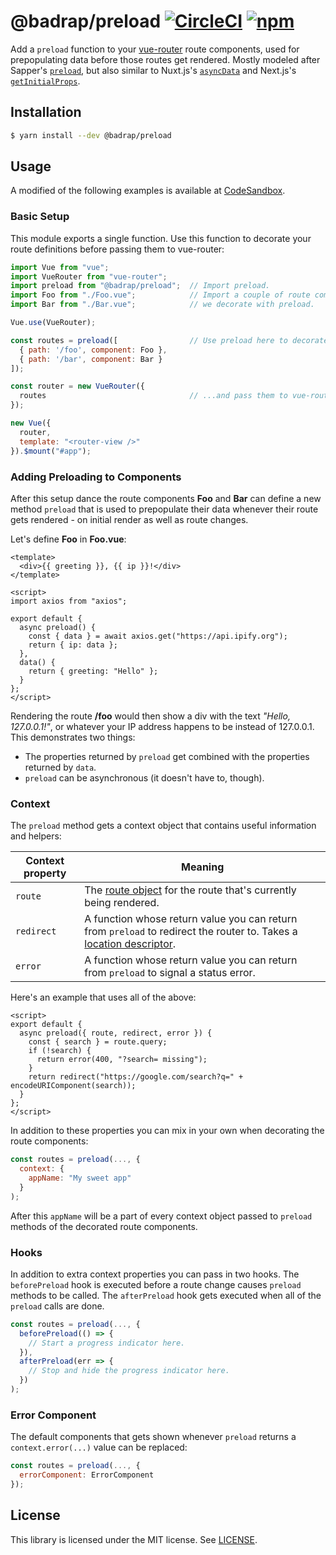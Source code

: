 # @badrap/preload [![CircleCI](https://circleci.com/gh/badrap/preload.svg?style=shield)](https://circleci.com/gh/badrap/preload) [![npm](https://img.shields.io/npm/v/@badrap/preload.svg)](https://www.npmjs.com/package/@badrap/preload)

Add a `preload` function to your [vue-router](https://router.vuejs.org/) route components, used for prepopulating data before those routes get rendered. Mostly modeled after Sapper's [`preload`](https://sapper.svelte.technology/guide#preloading), but also similar to Nuxt.js's [`asyncData`](https://nuxtjs.org/guide/async-data) and Next.js's [`getInitialProps`](https://nextjs.org/docs/#fetching-data-and-component-lifecycle).

## Installation

```sh
$ yarn install --dev @badrap/preload
```

## Usage

A modified of the following examples is available at [CodeSandbox](https://codesandbox.io/s/zywnmy35x?initialpath=%23%2Ffoo).

### Basic Setup

This module exports a single function. Use this function to decorate your route definitions before passing them to vue-router:

```js
import Vue from "vue";
import VueRouter from "vue-router";
import preload from "@badrap/preload";  // Import preload.
import Foo from "./Foo.vue";            // Import a couple of route components which
import Bar from "./Bar.vue";            // we decorate with preload.

Vue.use(VueRouter);

const routes = preload([                // Use preload here to decorate the route components...
  { path: '/foo', component: Foo },
  { path: '/bar', component: Bar }
]);

const router = new VueRouter({ 
  routes                                // ...and pass them to vue-router.
});

new Vue({
  router,
  template: "<router-view />"
}).$mount("#app");
```

### Adding Preloading to Components

After this setup dance the route components **Foo** and **Bar** can define a new method `preload` that is used to prepopulate their data whenever their route gets rendered - on initial render as well as route changes.

Let's define **Foo** in **Foo.vue**:

```vue
<template>
  <div>{{ greeting }}, {{ ip }}!</div>
</template>

<script>
import axios from "axios";

export default {
  async preload() {
    const { data } = await axios.get("https://api.ipify.org");
    return { ip: data };
  },
  data() {
    return { greeting: "Hello" };
  }
};
</script>
```

Rendering the route **/foo** would then show a div with the text *"Hello, 127.0.0.1!"*, or whatever your IP address happens to be instead of 127.0.0.1. This demonstrates two things:
 * The properties returned by `preload` get combined with the properties returned by `data`.
 * `preload` can be asynchronous (it doesn't have to, though).

### Context

The `preload` method gets a context object that contains useful information and helpers:

| Context property  | Meaning |
| ----------------- | ------- |
| `route`             | The [route object](https://router.vuejs.org/api/#the-route-object) for the route that's currently being rendered. |
| `redirect`          | A function whose return value you can return from `preload` to redirect the router to. Takes a [location descriptor](https://router.vuejs.org/guide/essentials/navigation.html#router-push-location-oncomplete-onabort). |
| `error`             | A function whose return value you can return from `preload` to signal a status error. |

Here's an example that uses all of the above:

```vue
<script>
export default {
  async preload({ route, redirect, error }) {
    const { search } = route.query;
    if (!search) {
      return error(400, "?search= missing");
    }
    return redirect("https://google.com/search?q=" + encodeURIComponent(search));
  }
};
</script>
```

In addition to these properties you can mix in your own when decorating the route components:

```js
const routes = preload(..., {
  context: {
    appName: "My sweet app"
  }
);
```

After this `appName` will be a part of every context object passed to `preload` methods of the decorated route components.

### Hooks

In addition to extra context properties you can pass in two hooks. The `beforePreload` hook is executed before a route change causes `preload` methods to be called. The `afterPreload` hook gets executed when all of the `preload` calls are done.

```js
const routes = preload(..., {
  beforePreload(() => {
    // Start a progress indicator here.
  }),
  afterPreload(err => {
    // Stop and hide the progress indicator here.
  })
);
```

### Error Component

The default components that gets shown whenever `preload` returns a `context.error(...)` value can be replaced:

```js
const routes = preload(..., {
  errorComponent: ErrorComponent
});
```

## License

This library is licensed under the MIT license. See [LICENSE](./LICENSE).
